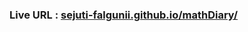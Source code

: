 

### Live URL : [sejuti-falgunii.github.io/mathDiary/](https://sejuti-falgunii.github.io/mathDiary/)




